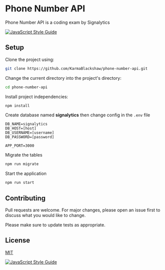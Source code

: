 # Phone Number API

Phone Number API is a coding exam by Signalytics

[![JavaScript Style Guide](https://img.shields.io/badge/code_style-standard-brightgreen.svg)](https://standardjs.com)

## Setup

Clone the project using:

```bash
git clone https://github.com/KarmaBlackshaw/phone-number-api.git
```

Change the current directory into the project's directory:

```bash
cd phone-number-api
```

Install project independencies:

```bash
npm install
```

Create database named **signalytics** then change config in the `.env` file

```env
DB_NAME=signalytics
DB_HOST=[host]
DB_USERNAME=[username]
DB_PASSWORD=[password]

APP_PORT=3000
```

Migrate the tables

```bash
npm run migrate
```

Start the application

```bash
npm run start
```

## Contributing

Pull requests are welcome. For major changes, please open an issue first to discuss what you would like to change.

Please make sure to update tests as appropriate.

## License

[MIT](https://choosealicense.com/licenses/mit/)

[![JavaScript Style Guide](https://cdn.rawgit.com/standard/standard/master/badge.svg)](https://github.com/standard/standard)
